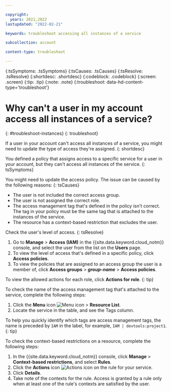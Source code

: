 ```yaml
---

copyright:
  years: 2021,2022
lastupdated: "2022-02-21"

keywords: troubleshoot accessing all instances of a service

subcollection: account

content-type: troubleshoot

---
```


{:tsSymptoms: .tsSymptoms}
{:tsCauses: .tsCauses}
{:tsResolve: .tsResolve}
{:shortdesc: .shortdesc}
{:codeblock: .codeblock}
{:screen: .screen}
{:tip: .tip}
{:note: .note}
{:troubleshoot: data-hd-content-type='troubleshoot'}

# Why can't a user in my account access all instances of a service?
{: #troubleshoot-instances}
{: troubleshoot}

If a user in your account can't access all instances of a service, you might need to update the type of access they're assigned.
{: shortdesc}

You defined a policy that assigns access to a specific service for a user in your account, but they can't access all instances of the service.
{: tsSymptoms}
   
You might need to update the access policy. The issue can be caused by the following reasons:
{: tsCauses}

* The user is not included the correct access group.
* The user is not assigned the correct role.
* The access management tag that's defined in the policy isn't correct. The tag in your policy must be the same tag that is attached to the instances of the service.
* The resource has a context-based restriction that excludes the user.

Check the user's level of access.
{: tsResolve}

1. Go to **Manage** > **Access (IAM)** in the {{site.data.keyword.cloud_notm}} console, and select the user from the list on the **Users** page.
2. To view the level of access that's defined in a specific policy, click **Access policies**.
3. To view the policies that are assigned to an access group the user is a member of, click **Access groups** > **_group-name_** > **Access policies**.

To view the allowed actions for each role, click **Actions for role**.
{: tip}

To check the name of the access management tag that's attached to the service, complete the following steps: 

1. Click the **Menu** icon ![Menu icon](../icons/icon_hamburger.svg "Menu") > **Resource List**.
2. Locate the service in the table, and see the Tags column. 

To help you quickly identify which tags are access management tags, the name is preceded by `IAM` in the label, for example, `IAM | devtools:project1`. 
{: tip}

To check the context-based restrictions on a resource, complete the following steps: 

1. In the {{site.data.keyword.cloud_notm}} console, click **Manage** > **Context-based restrictions**, and select **Rules**.
1. Click the **Actions** icon ![Actions icon](../icons/action-menu-icon.svg "Actions") on the rule for your service. 
1. Click **Details**. 
1. Take note of the contexts for the rule. Access is granted by a rule only when at least one of the rule's contexts are satisfied by the user.
